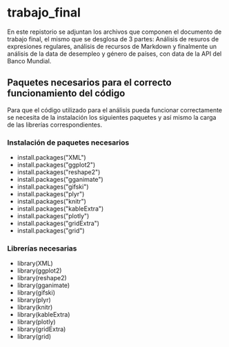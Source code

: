 # trabajo_final

En este repistorio se adjuntan los archivos que componen el documento de trabajo final, el mismo que se desglosa de 3 partes: Análisis de resuros de expresiones regulares, análisis de recursos de Markdown y finalmente un análisis de la data de desempleo y género de países, con data de la API del Banco Mundial.

## Paquetes necesarios para el correcto funcionamiento del código

Para que el código utilizado para el análisis pueda funcionar correctamente se necesita de la instalación los siguientes paquetes y así mismo la carga de las librerías correspondientes.

### Instalación de paquetes necesarios

* install.packages("XML")
* install.packages("ggplot2")
* install.packages("reshape2")
* install.packages("gganimate")
* install.packages("gifski")
* install.packages("plyr")
* install.packages("knitr")
* install.packages("kableExtra")
* install.packages("plotly")
* install.packages("gridExtra")
* install.packages("grid")

### Librerías necesarias

* library(XML)
* library(ggplot2)
* library(reshape2)
* library(gganimate)
* library(gifski)
* library(plyr)
* library(knitr)
* library(kableExtra)
* library(plotly)
* library(gridExtra)
* library(grid)
